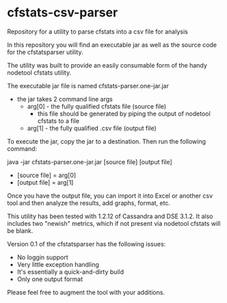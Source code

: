 cfstats-csv-parser
==================

Repository for a utility to parse cfstats into a csv file for analysis

In this repository you will find an executable jar as well as the source code for the cfstatsparser utility.  

The utility was built to provide an easily consumable form of the handy nodetool cfstats utility.  

The executable jar file is named cfstats-parser.one-jar.jar
  - the jar takes 2 command line args
     - arg[0] - the fully qualified cfstats file (source file)
	    - this file should be generated by piping the output of nodetool cfstats to a file
     - arg[1] - the fully qualified .csv file (output file)

To execute the jar, copy the jar to a destination.  Then run the following command:

java -jar cfstats-parser.one-jar.jar [source file] [output file]
  - [source file] = arg[0]
  - [output file] = arg[1]

Once you have the output file, you can import it into Excel or another csv tool and then analyze the results, add graphs, format, etc.

This utility has been tested with 1.2.12 of Cassandra and DSE 3.1.2.  It also includes two "newish" metrics, which if not present via nodetool cfstats will be blank.

Version 0.1 of the cfstatsparser has the following issues:
-  No loggin support
-  Very little exception handling
-  It's essentially a quick-and-dirty build
-  Only one output format

Please feel free to augment the tool with your additions.